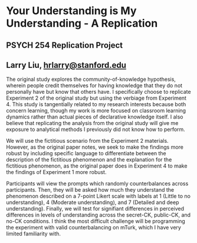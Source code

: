 # Your Understanding is My Understanding - A Replication
## PSYCH 254 Replication Project
## Larry Liu, hrlarry@stanford.edu
The original study explores the community-of-knowledge hypothesis, wherein people credit themselves for having knowledge that they do not personally have but know that others have. I specifically choose to replicate Experiment 2 of the original study but using the verbiage from Experiment 4. This study is tangentially related to my research interests because both concern learning, though my work is more focused on classroom learning dynamics rather than actual pieces of declarative knowledge itself. I also believe that replicating the analysis from the original study will give me exposure to analytical methods I previously did not know how to perform.

We will use the fictitious scenario from the Experiment 2 materials. However, as the original paper notes, we seek to make the findings more robust by including specific language to differentiate between the description of the fictitious phenomenon and the explanation for the fictitious phenomenon, as the original paper does in Experiment 4 to make the findings of Experiment 1 more robust.

Participants will view the prompts which randomly counterbalances across participants. Then, they will be asked how much they understand the phenomenon described on a 7-point Likert scale with labels at 1 (Little to no understanding), 4 (Moderate understanding), and 7 (Detailed and deep understanding). Finally, we will test for signifiant differences in perceived differences in levels of understanding across the secret-CK, public-CK, and no-CK conditions. I think the most difficult challenge will be programming the experiment with valid counterbalancing on mTurk, which I have very limited familiarity with.